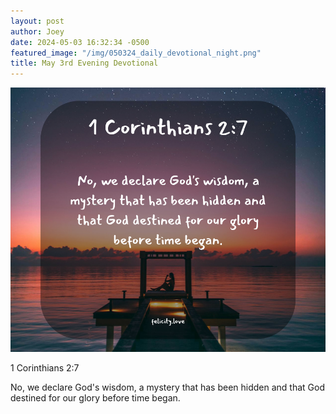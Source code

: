 ```yaml
---
layout: post
author: Joey
date: 2024-05-03 16:32:34 -0500
featured_image: "/img/050324_daily_devotional_night.png"
title: May 3rd Evening Devotional
---
```


[![May 3rd 2024 - Evening Devotional](/img/050324_daily_devotional_night.png)](/img/050324_daily_devotional_night.png)

1 Corinthians 2:7

No, we declare God's wisdom, a mystery that has been hidden and that God destined for our glory before time began. 